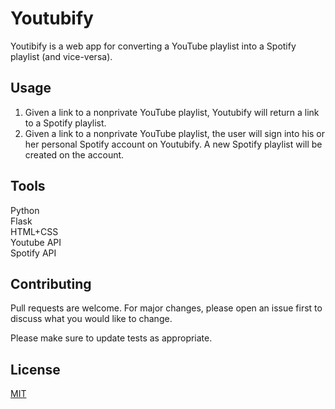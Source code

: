 # Youtubify

Youtibify is a web app for converting a YouTube playlist into a Spotify playlist (and vice-versa).

## Usage

1. Given a link to a nonprivate YouTube playlist, Youtubify will return a link to a Spotify playlist.
2. Given a link to a nonprivate YouTube playlist, the user will sign into his or her personal Spotify account on Youtubify. A new Spotify playlist will be created on the account.

## Tools
Python \
Flask \
HTML+CSS \
Youtube API \
Spotify API


## Contributing
Pull requests are welcome. For major changes, please open an issue first to discuss what you would like to change.

Please make sure to update tests as appropriate.

## License
[MIT](https://choosealicense.com/licenses/mit/)
